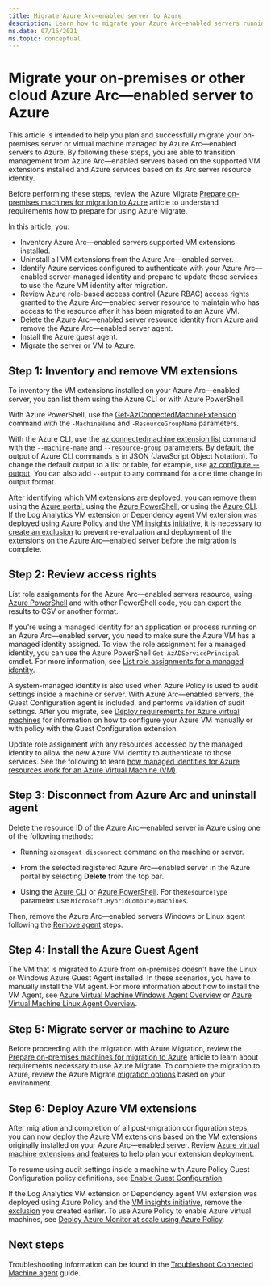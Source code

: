 ```yaml
---
title: Migrate Azure Arc—enabled server to Azure
description: Learn how to migrate your Azure Arc—enabled servers running on-premises or other cloud environment to Azure.
ms.date: 07/16/2021
ms.topic: conceptual
---
```


# Migrate your on-premises or other cloud Azure Arc—enabled server to Azure

This article is intended to help you plan and successfully migrate your on-premises server or virtual machine managed by Azure Arc—enabled servers to Azure. By following these steps, you are able to transition management from Azure Arc—enabled servers based on the supported VM extensions installed and Azure services based on its Arc server resource identity.

Before performing these steps, review the Azure Migrate [Prepare on-premises machines for migration to Azure](../../migrate/prepare-for-migration.md) article to understand requirements how to prepare for using Azure Migrate.

In this article, you:

* Inventory Azure Arc—enabled servers supported VM extensions installed.
* Uninstall all VM extensions from the Azure Arc—enabled server.
* Identify Azure services configured to authenticate with your Azure Arc—enabled server-managed identity and prepare to update those services to use the Azure VM identity after migration.
* Review Azure role-based access control (Azure RBAC) access rights granted to the Azure Arc—enabled server resource to maintain who has access to the resource after it has been migrated to an Azure VM. 
* Delete the Azure Arc—enabled server resource identity from Azure and remove the Azure Arc—enabled server agent.
* Install the Azure guest agent.
* Migrate the server or VM to Azure.

## Step 1: Inventory and remove VM extensions

To inventory the VM extensions installed on your Azure Arc—enabled server, you can list them using the Azure CLI or with Azure PowerShell.

With Azure PowerShell, use the [Get-AzConnectedMachineExtension](/powershell/module/az.connectedmachine/get-azconnectedmachineextension) command with the `-MachineName` and `-ResourceGroupName` parameters.

With the Azure CLI, use the [az connectedmachine extension list](/cli/azure/ext/connectedmachine/connectedmachine/extension#ext_connectedmachine_az_connectedmachine_extension_list) command with the `--machine-name` and `--resource-group` parameters. By default, the output of Azure CLI commands is in JSON (JavaScript Object Notation). To change the default output to a list or table, for example, use [az configure --output](/cli/azure/reference-index). You can also add `--output` to any command for a one time change in output format.

After identifying which VM extensions are deployed, you can remove them using the [Azure portal](manage-vm-extensions-portal.md), using the [Azure PowerShell](manage-vm-extensions-powershell.md), or using the [Azure CLI](manage-vm-extensions-cli.md). If the Log Analytics VM extension or Dependency agent VM extension was deployed using Azure Policy and the [VM insights initiative](../../azure-monitor/vm/vminsights-enable-policy.md), it is necessary to [create an exclusion](../../governance/policy/tutorials/create-and-manage.md#remove-a-non-compliant-or-denied-resource-from-the-scope-with-an-exclusion) to prevent re-evaluation and deployment of the extensions on the Azure Arc—enabled server before the migration is complete.

## Step 2: Review access rights 

List role assignments for the Azure Arc—enabled servers resource, using [Azure PowerShell](../../role-based-access-control/role-assignments-list-powershell.md#list-role-assignments-for-a-resource) and with other PowerShell code, you can export the results to CSV or another format. 

If you're using a managed identity for an application or process running on an Azure Arc—enabled server, you need to make sure the Azure VM has a managed identity assigned. To view the role assignment for a managed identity, you can use the Azure PowerShell `Get-AzADServicePrincipal` cmdlet. For more information, see [List role assignments for a managed identity](../../role-based-access-control/role-assignments-list-powershell.md#list-role-assignments-for-a-managed-identity). 

A system-managed identity is also used when Azure Policy is used to audit settings inside a machine or server. With Azure Arc—enabled servers, the Guest Configuration agent is included, and performs validation of audit settings. After you migrate, see [Deploy requirements for Azure virtual machines](../../governance/policy/concepts/guest-configuration.md#deploy-requirements-for-azure-virtual-machines) for information on how to configure your Azure VM manually or with policy with the Guest Configuration extension.

Update role assignment with any resources accessed by the managed identity to allow the new Azure VM identity to authenticate to those services. See the following to learn [how managed identities for Azure resources work for an Azure Virtual Machine (VM)](../../active-directory/managed-identities-azure-resources/how-managed-identities-work-vm.md).

## Step 3: Disconnect from Azure Arc and uninstall agent

Delete the resource ID of the Azure Arc—enabled server in Azure using one of the following methods:

   * Running `azcmagent disconnect` command on the machine or server.

   * From the selected registered Azure Arc—enabled server in the Azure portal by selecting **Delete** from the top bar.

   * Using the [Azure CLI](../../azure-resource-manager/management/delete-resource-group.md?tabs=azure-cli#delete-resource) or [Azure PowerShell](../../azure-resource-manager/management/delete-resource-group.md?tabs=azure-powershell#delete-resource). For the`ResourceType` parameter use `Microsoft.HybridCompute/machines`.

Then, remove the Azure Arc—enabled servers Windows or Linux agent following the [Remove agent](manage-agent.md#remove-the-agent) steps.

## Step 4: Install the Azure Guest Agent

The VM that is migrated to Azure from on-premises doesn't have the Linux or Windows Azure Guest Agent installed. In these scenarios, you have to manually install the VM agent. For more information about how to install the VM Agent, see [Azure Virtual Machine Windows Agent Overview](../../virtual-machines/extensions/agent-windows.md) or [Azure Virtual Machine Linux Agent Overview](../../virtual-machines/extensions/agent-linux.md).

## Step 5: Migrate server or machine to Azure

Before proceeding with the migration with Azure Migration, review the [Prepare on-premises machines for migration to Azure](../../migrate/prepare-for-migration.md) article to learn about requirements necessary to use Azure Migrate. To complete the migration to Azure, review the Azure Migrate [migration options](../../migrate/prepare-for-migration.md#next-steps) based on your environment.

## Step 6: Deploy Azure VM extensions

After migration and completion of all post-migration configuration steps, you can now deploy the Azure VM extensions based on the VM extensions originally installed on your Azure Arc—enabled server. Review [Azure virtual machine extensions and features](../../virtual-machines/extensions/overview.md) to help plan your extension deployment. 

To resume using audit settings inside a machine with Azure Policy Guest Configuration policy definitions, see [Enable Guest Configuration](../../governance/policy/concepts/guest-configuration.md#enable-guest-configuration).

If the Log Analytics VM extension or Dependency agent VM extension was deployed using Azure Policy and the [VM insights initiative](../../azure-monitor/vm/vminsights-enable-policy.md), remove the [exclusion](../../governance/policy/tutorials/create-and-manage.md#remove-a-non-compliant-or-denied-resource-from-the-scope-with-an-exclusion) you created earlier. To use Azure Policy to enable Azure virtual machines, see [Deploy Azure Monitor at scale using Azure Policy](../../azure-monitor/deploy-scale.md#vm-insights). 

## Next steps

Troubleshooting information can be found in the [Troubleshoot Connected Machine agent](troubleshoot-agent-onboard.md) guide.
